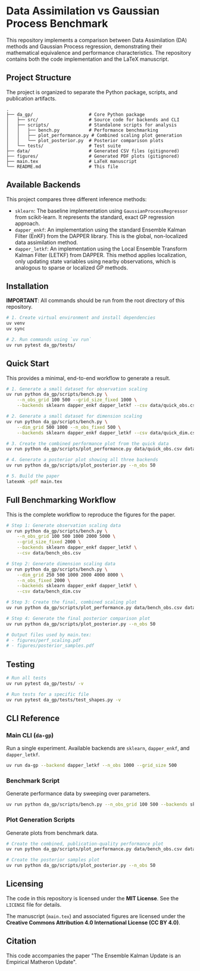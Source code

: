 
# Data Assimilation vs Gaussian Process Benchmark

This repository implements a comparison between Data Assimilation (DA) methods and Gaussian Process regression, demonstrating their mathematical equivalence and performance characteristics. The repository contains both the code implementation and the LaTeX manuscript.

## Project Structure

The project is organized to separate the Python package, scripts, and publication artifacts.

```
.
├── da_gp/                     # Core Python package
│   ├── src/                   # Source code for backends and CLI
│   ├── scripts/               # Standalone scripts for analysis
│   │   ├── bench.py           # Performance benchmarking
│   │   ├── plot_performance.py # Combined scaling plot generation
│   │   └── plot_posterior.py  # Posterior comparison plots
│   └── tests/                 # Test suite
├── data/                      # Generated CSV files (gitignored)
├── figures/                   # Generated PDF plots (gitignored)
├── main.tex                   # LaTeX manuscript
└── README.md                  # This file
```

## Available Backends

This project compares three different inference methods:

- `sklearn`: The baseline implementation using `GaussianProcessRegressor` from scikit-learn. It represents the standard, exact GP regression approach.
- `dapper_enkf`: An implementation using the standard Ensemble Kalman Filter (EnKF) from the DAPPER library. This is the global, non-localized data assimilation method.
- `dapper_letkf`: An implementation using the Local Ensemble Transform Kalman Filter (LETKF) from DAPPER. This method applies localization, only updating state variables using nearby observations, which is analogous to sparse or localized GP methods.

## Installation

**IMPORTANT**: All commands should be run from the root directory of this repository.

```bash
# 1. Create virtual environment and install dependencies
uv venv
uv sync

# 2. Run commands using `uv run`
uv run pytest da_gp/tests/
```

## Quick Start

This provides a minimal, end-to-end workflow to generate a result.

```bash
# 1. Generate a small dataset for observation scaling
uv run python da_gp/scripts/bench.py \
    --n_obs_grid 100 500 --grid_size_fixed 1000 \
    --backends sklearn dapper_enkf dapper_letkf --csv data/quick_obs.csv

# 2. Generate a small dataset for dimension scaling
uv run python da_gp/scripts/bench.py \
    --dim_grid 500 1000 --n_obs_fixed 500 \
    --backends sklearn dapper_enkf dapper_letkf --csv data/quick_dim.csv

# 3. Create the combined performance plot from the quick data
uv run python da_gp/scripts/plot_performance.py data/quick_obs.csv data/quick_dim.csv

# 4. Generate a posterior plot showing all three backends
uv run python da_gp/scripts/plot_posterior.py --n_obs 50

# 5. Build the paper
latexmk -pdf main.tex
```

## Full Benchmarking Workflow

This is the complete workflow to reproduce the figures for the paper.

```bash
# Step 1: Generate observation scaling data
uv run python da_gp/scripts/bench.py \
    --n_obs_grid 100 500 1000 2000 5000 \
    --grid_size_fixed 2000 \
    --backends sklearn dapper_enkf dapper_letkf \
    --csv data/bench_obs.csv

# Step 2: Generate dimension scaling data
uv run python da_gp/scripts/bench.py \
    --dim_grid 250 500 1000 2000 4000 8000 \
    --n_obs_fixed 2000 \
    --backends sklearn dapper_enkf dapper_letkf \
    --csv data/bench_dim.csv

# Step 3: Create the final, combined scaling plot
uv run python da_gp/scripts/plot_performance.py data/bench_obs.csv data/bench_dim.csv

# Step 4: Generate the final posterior comparison plot
uv run python da_gp/scripts/plot_posterior.py --n_obs 50

# Output files used by main.tex:
# - figures/perf_scaling.pdf
# - figures/posterior_samples.pdf
```

## Testing

```bash
# Run all tests
uv run pytest da_gp/tests/ -v

# Run tests for a specific file
uv run pytest da_gp/tests/test_shapes.py -v
```

## CLI Reference

### Main CLI (`da-gp`)

Run a single experiment. Available backends are `sklearn`, `dapper_enkf`, and `dapper_letkf`.

```bash
uv run da-gp --backend dapper_letkf --n_obs 1000 --grid_size 500
```

### Benchmark Script

Generate performance data by sweeping over parameters.

```bash
uv run python da_gp/scripts/bench.py --n_obs_grid 100 500 --backends sklearn --csv data/results.csv
```

### Plot Generation Scripts

Generate plots from benchmark data.

```bash
# Create the combined, publication-quality performance plot
uv run python da_gp/scripts/plot_performance.py data/bench_obs.csv data/bench_dim.csv

# Create the posterior samples plot
uv run python da_gp/scripts/plot_posterior.py --n_obs 50
```

## Licensing

The code in this repository is licensed under the **MIT License**. See the `LICENSE` file for details.

The manuscript (`main.tex`) and associated figures are licensed under the **Creative Commons Attribution 4.0 International License (CC BY 4.0)**.

## Citation

This code accompanies the paper "The Ensemble Kalman Update is an Empirical Matheron Update".